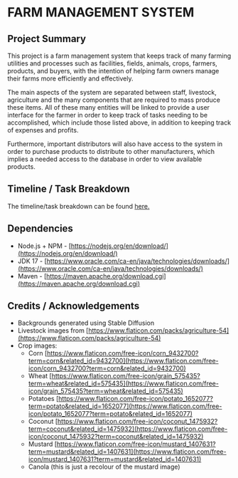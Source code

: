 # **FARM MANAGEMENT SYSTEM**

## Project Summary
This project is a farm management system that keeps track of many farming utilities and processes such as facilities, fields, animals, crops, farmers, products, and buyers, with the intention of helping farm owners manage their farms more efficiently and effectively.

The main aspects of the system are separated between staff, livestock, agriculture and the many components that are required to mass produce these items. All of these many entities will be linked to provide a user interface for the farmer in order to keep track of tasks needing to be accomplished, which include those listed above, in addition to keeping track of expenses and profits.

Furthermore, important distributors will also have access to the system in order to purchase products to distribute to other manufacturers, which implies a needed access to the database in order to view available products.

## Timeline / Task Breakdown
The timeline/task breakdown can be found [here.](./_deliverables/TIMELINE.md)

## Dependencies
- Node.js + NPM - [https://nodejs.org/en/download/](https://nodejs.org/en/download/)
- JDK 17 - [https://www.oracle.com/ca-en/java/technologies/downloads/](https://www.oracle.com/ca-en/java/technologies/downloads/)
- Maven - [https://maven.apache.org/download.cgi](https://maven.apache.org/download.cgi)

## Credits / Acknowledgements
- Backgrounds generated using Stable Diffusion
- Livestock images from [https://www.flaticon.com/packs/agriculture-54](https://www.flaticon.com/packs/agriculture-54)
- Crop images:
  - Corn [https://www.flaticon.com/free-icon/corn_9432700?term=corn&related_id=9432700](https://www.flaticon.com/free-icon/corn_9432700?term=corn&related_id=9432700)
  - Wheat [https://www.flaticon.com/free-icon/grain_575435?term=wheat&related_id=575435](https://www.flaticon.com/free-icon/grain_575435?term=wheat&related_id=575435)
  - Potatoes [https://www.flaticon.com/free-icon/potato_1652077?term=potato&related_id=1652077](https://www.flaticon.com/free-icon/potato_1652077?term=potato&related_id=1652077)
  - Coconut [https://www.flaticon.com/free-icon/coconut_1475932?term=coconut&related_id=1475932](https://www.flaticon.com/free-icon/coconut_1475932?term=coconut&related_id=1475932)
  - Mustard [https://www.flaticon.com/free-icon/mustard_1407631?term=mustard&related_id=1407631](https://www.flaticon.com/free-icon/mustard_1407631?term=mustard&related_id=1407631)
  - Canola (this is just a recolour of the mustard image)
